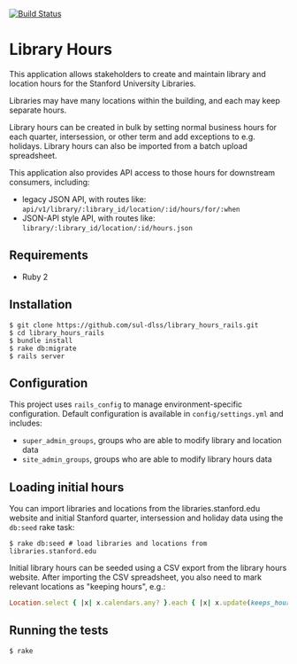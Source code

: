 [![Build Status](https://travis-ci.org/sul-dlss/library_hours_rails.svg?branch=master)](https://travis-ci.org/sul-dlss/library_hours_rails)

# Library Hours

This application allows stakeholders to create and maintain library and location hours for the Stanford University Libraries.

Libraries may have many locations within the building, and each may keep separate hours.

Library hours can be created in bulk by setting normal business hours for each quarter, intersession, or other term and add exceptions to e.g. holidays. Library hours can also be imported from a batch upload spreadsheet.

This application also provides API access to those hours for downstream consumers, including:

- legacy JSON API, with routes like: `api/v1/library/:library_id/location/:id/hours/for/:when`
- JSON-API style API, with routes like:
`library/:library_id/location/:id/hours.json`


## Requirements

* Ruby 2

## Installation

```
$ git clone https://github.com/sul-dlss/library_hours_rails.git
$ cd library_hours_rails
$ bundle install
$ rake db:migrate
$ rails server
```

## Configuration

This project uses `rails_config` to manage environment-specific configuration. Default configuration is available in `config/settings.yml` and includes:

- `super_admin_groups`, groups who are able to modify library and location data
- `site_admin_groups`, groups who are able to modify library hours data

## Loading initial hours

You can import libraries and locations from the libraries.stanford.edu website and initial Stanford quarter, intersession and holiday data using the `db:seed` rake task:

```
$ rake db:seed # load libraries and locations from libraries.stanford.edu
```

Initial library hours can be seeded using a CSV export from the library hours website. After importing the CSV spreadsheet, you also need to mark relevant locations as "keeping hours", e.g.:

```ruby
Location.select { |x| x.calendars.any? }.each { |x| x.update(keeps_hours: true) }
```

## Running the tests

```
$ rake
```
